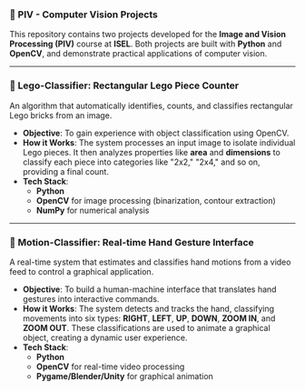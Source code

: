 ### 🤖 PIV - Computer Vision Projects

This repository contains two projects developed for the **Image and Vision Processing (PIV)** course at **ISEL**. Both projects are built with **Python** and **OpenCV**, and demonstrate practical applications of computer vision.

---
### 🧱 Lego-Classifier: Rectangular Lego Piece Counter

An algorithm that automatically identifies, counts, and classifies rectangular Lego bricks from an image.

* **Objective**: To gain experience with object classification using OpenCV.
* **How it Works**: The system processes an input image to isolate individual Lego pieces. It then analyzes properties like **area** and **dimensions** to classify each piece into categories like "2x2," "2x4," and so on, providing a final count.
* **Tech Stack**:
    * **Python**
    * **OpenCV** for image processing (binarization, contour extraction)
    * **NumPy** for numerical analysis

---
### 👋 Motion-Classifier: Real-time Hand Gesture Interface

A real-time system that estimates and classifies hand motions from a video feed to control a graphical application.

* **Objective**: To build a human-machine interface that translates hand gestures into interactive commands.
* **How it Works**: The system detects and tracks the hand, classifying movements into six types: **RIGHT**, **LEFT**, **UP**, **DOWN**, **ZOOM IN**, and **ZOOM OUT**. These classifications are used to animate a graphical object, creating a dynamic user experience.
* **Tech Stack**:
    * **Python**
    * **OpenCV** for real-time video processing
    * **Pygame/Blender/Unity** for graphical animation
